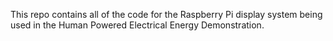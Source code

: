 This repo contains all of the code for the Raspberry Pi display system being used in the Human Powered Electrical Energy Demonstration.